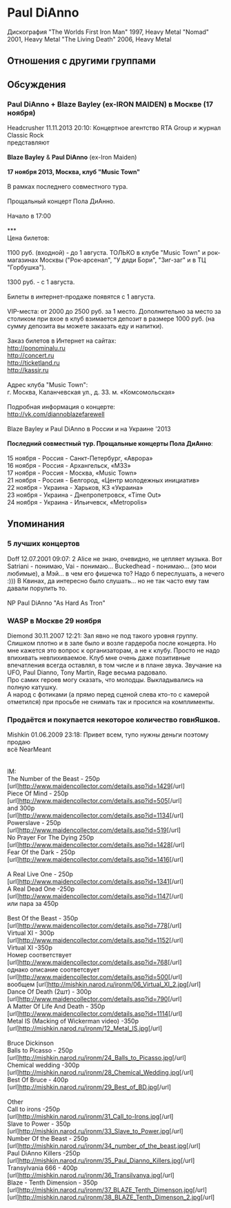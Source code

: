 # Paul DiAnno

Дискография
"The Worlds First Iron Man" 1997, Heavy Metal
"Nomad" 2001, Heavy Metal
"The Living Death" 2006, Heavy Metal

## Отношения с другими группами


## Обсуждения

###  	 Paul DiAnno + Blaze Bayley (ex-IRON MAIDEN) в Москве (17 ноября)

Headcrusher 11.11.2013 20:10:
Концертное агентство RTA Group и журнал Classic Rock<BR>представляют<BR><BR><B>Blaze Bayley</B> & <B>Paul DiAnno</B> (ex-Iron Maiden)<BR><BR><B>17 ноября 2013, Москва, клуб "Music Town"</B><BR><BR>В рамках последнего совместного тура.<BR><BR>Прощальный концерт Пола ДиАнно.<BR><BR>Начало в 17:00<BR><BR>***<BR>Цена билетов:<BR><BR>1100 руб. (входной) - до 1 августа. ТОЛЬКО в клубе "Music Town" и рок-магазинах Москвы ("Рок-арсенал", "У дяди Бори", "Зиг-заг" и в ТЦ "Горбушка").<BR><BR>1300 руб. - с 1 августа.<BR><BR>Билеты в интернет-продаже появятся с 1 августа.<BR><BR>VIP-места: от 2000 до 2500 руб. за 1 место. Дополнительно за место за столиком при вхое в клуб взимается депозит в размере 1000 руб. (на сумму депозита вы можете заказать еду и напитки).<BR><BR>Заказ билетов в Интернет на сайтах:<BR><A HREF="http://ponominalu.ru" TARGET="_blank">http://ponominalu.ru</A><BR><A HREF="http://concert.ru" TARGET="_blank">http://concert.ru</A><BR><A HREF="http://ticketland.ru" TARGET="_blank">http://ticketland.ru</A><BR><A HREF="http://kassir.ru" TARGET="_blank">http://kassir.ru</A><BR><BR>Адрес клуба "Music Town":<BR>г. Москва, Каланчевская ул., д. 33. м. «Комсомольская»<BR><BR>Подробная информация о концерте:<BR><A HREF="http://vk.com/diannoblazefarewell" TARGET="_blank">http://vk.com/diannoblazefarewell</A><BR><BR>Blaze Bayley и Paul DiAnno в России и на Украине '2013<BR><BR><B>Последний совместный тур. Прощальные концерты Пола ДиАнно</B>:<BR><BR>15 ноября - Россия - Санкт-Петербург, «Аврора»<BR>16 ноября - Россия - Архангельск, «M33»<BR>17 ноября - Россия - Москва, «Music Town»<BR>21 ноября - Россия - Белгород, «Центр молодежных инициатив»<BR>22 ноября - Украина - Харьков, КЗ «Украина»<BR>23 ноября - Украина - Днепропетровск, «Time Out»<BR>24 ноября - Украина - Ильичевск, «Metropolis»



## Упоминания

### 5 лучших концертов

Doff 12.07.2001 09:07:
2 Alice не знаю, очевидно, не цепляет музыка. Вот Satriani - понимаю, Vai - понимаю... Buсkedhead - понимаю... (это мои любимые), а Мэй... в чем его фишечка то? Надо б переслушать, а нечего :))) В Квинах, да интересно было слушать... но не так часто ему там давали порулить то. <BR><BR>NP Paul DiAnno "As Hard As Tron"

### WASP в Москве 29 ноября

Diemond 30.11.2007 12:21:
Зал явно не под такого уровня группу.<BR>Слишком плотно и в зале было и возле гардероба после концерта. Но мне кажется это вопрос к организаторам, а не к клубу. Просто не надо впихивать невпихиваемое. Клуб мне очень даже позитивные впечатления всегда оставлял, в том числе и в плане звука. Звучание на UFO, Paul Dianno, Tony Martin, Rage весьма радовало.<BR>Про самих героев могу сказать, что молодцы. Выкладывались на полную катушку.<BR>А народ с фотиками (а прямо перед сценой слева кто-то с камерой отметился)  при просьбе не снимать так и просился на комплименты.

### Продаётся и покупается некоторое количество говнЯшков.

Mishkin 01.06.2009 23:18:
Привет всем, тупо нужны деньги поэтому продаю<BR>всё NearMeant<BR><BR><BR>IM: <BR>The Number of the Beast - 250p<BR>[url]<A HREF="http://www.maidencollector.com/details.asp?id=1429" TARGET="_blank">http://www.maidencollector.com/details.asp?id=1429</A>[/url]<BR>Piece Of Mind - 250p<BR>[url]<A HREF="http://www.maidencollector.com/details.asp?id=505" TARGET="_blank">http://www.maidencollector.com/details.asp?id=505</A>[/url]<BR>and 300p<BR>[url]<A HREF="http://www.maidencollector.com/details.asp?id=1134" TARGET="_blank">http://www.maidencollector.com/details.asp?id=1134</A>[/url]<BR>Powerslave - 250p<BR>[url]<A HREF="http://www.maidencollector.com/details.asp?id=519" TARGET="_blank">http://www.maidencollector.com/details.asp?id=519</A>[/url]<BR>No Prayer For The Dying 250p<BR>[url]<A HREF="http://www.maidencollector.com/details.asp?id=1428" TARGET="_blank">http://www.maidencollector.com/details.asp?id=1428</A>[/url]<BR>Fear Of the Dark - 250p<BR>[url]<A HREF="http://www.maidencollector.com/details.asp?id=1416" TARGET="_blank">http://www.maidencollector.com/details.asp?id=1416</A>[/url]<BR><BR>A Real Live One - 250p<BR>[url]<A HREF="http://www.maidencollector.com/details.asp?id=1341" TARGET="_blank">http://www.maidencollector.com/details.asp?id=1341</A>[/url]<BR>A Real Dead One -250p<BR>[url]<A HREF="http://www.maidencollector.com/details.asp?id=1147" TARGET="_blank">http://www.maidencollector.com/details.asp?id=1147</A>[/url]<BR>или пара за 450р<BR><BR>Best Of the Beast - 350p<BR>[url]<A HREF="http://www.maidencollector.com/details.asp?id=778" TARGET="_blank">http://www.maidencollector.com/details.asp?id=778</A>[/url]<BR>Virtual XI - 300p<BR>[url]<A HREF="http://www.maidencollector.com/details.asp?id=1152" TARGET="_blank">http://www.maidencollector.com/details.asp?id=1152</A>[/url]<BR>Virtual XI -350p<BR>Номер соответствует <BR>[url]<A HREF="http://www.maidencollector.com/details.asp?id=768" TARGET="_blank">http://www.maidencollector.com/details.asp?id=768</A>[/url]<BR>однако описание соответсвует<BR>[url]<A HREF="http://www.maidencollector.com/details.asp?id=500" TARGET="_blank">http://www.maidencollector.com/details.asp?id=500</A>[/url]<BR>вообщем [url]<A HREF="http://mishkin.narod.ru/ironm/06_Virtual_XI_2.jpg" TARGET="_blank">http://mishkin.narod.ru/ironm/06_Virtual_XI_2.jpg</A>[/url] <BR>Dance Of Death (2шт) - 300p<BR>[url]<A HREF="http://www.maidencollector.com/details.asp?id=790" TARGET="_blank">http://www.maidencollector.com/details.asp?id=790</A>[/url]<BR>A Matter Of Life And Death - 350p<BR>[url]<A HREF="http://www.maidencollector.com/details.asp?id=1114" TARGET="_blank">http://www.maidencollector.com/details.asp?id=1114</A>[/url] <BR>Metal IS (Macking of Wickerman video) -350p<BR>[url]<A HREF="http://mishkin.narod.ru/ironm/12_Metal_IS.jpg" TARGET="_blank">http://mishkin.narod.ru/ironm/12_Metal_IS.jpg</A>[/url]<BR><BR>Bruce Dickinson <BR>Balls to Picasso - 250p<BR>[url]<A HREF="http://mishkin.narod.ru/ironm/24_Balls_to_Picasso.jpg" TARGET="_blank">http://mishkin.narod.ru/ironm/24_Balls_to_Picasso.jpg</A>[/url] <BR>Chemical wedding -300p<BR>[url]<A HREF="http://mishkin.narod.ru/ironm/28_Chemical_Wedding.jpg" TARGET="_blank">http://mishkin.narod.ru/ironm/28_Chemical_Wedding.jpg</A>[/url] <BR>Best Of Bruce - 400p<BR>[url]<A HREF="http://mishkin.narod.ru/ironm/29_Best_of_BD.jpg" TARGET="_blank">http://mishkin.narod.ru/ironm/29_Best_of_BD.jpg</A>[/url] <BR><BR>Other <BR>Call to irons -250p<BR>[url]<A HREF="http://mishkin.narod.ru/ironm/31_Call_to-Irons.jpg" TARGET="_blank">http://mishkin.narod.ru/ironm/31_Call_to-Irons.jpg</A>[/url] <BR>Slave to Power - 350p<BR>[url]<A HREF="http://mishkin.narod.ru/ironm/33_Slave_to_Power.jpg" TARGET="_blank">http://mishkin.narod.ru/ironm/33_Slave_to_Power.jpg</A>[/url] <BR>Number Of the Beast - 250p<BR>[url]<A HREF="http://mishkin.narod.ru/ironm/34_number_of_the_beast.jpg" TARGET="_blank">http://mishkin.narod.ru/ironm/34_number_of_the_beast.jpg</A>[/url] <BR>Paul DiAnno Killers -250p<BR>[url]<A HREF="http://mishkin.narod.ru/ironm/35_Paul_Dianno_Killers.jpg" TARGET="_blank">http://mishkin.narod.ru/ironm/35_Paul_Dianno_Killers.jpg</A>[/url] <BR>Transylvania 666 - 400p<BR>[url]<A HREF="http://mishkin.narod.ru/ironm/36_Transilvanya.jpg" TARGET="_blank">http://mishkin.narod.ru/ironm/36_Transilvanya.jpg</A>[/url] <BR>Blaze - Tenth Dimension - 350p<BR>[url]<A HREF="http://mishkin.narod.ru/ironm/37_BLAZE_Tenth_Dimenson.jpg" TARGET="_blank">http://mishkin.narod.ru/ironm/37_BLAZE_Tenth_Dimenson.jpg</A>[/url] <BR>[url]<A HREF="http://mishkin.narod.ru/ironm/38_BLAZE_Tenth_Dimenson_2.jpg" TARGET="_blank">http://mishkin.narod.ru/ironm/38_BLAZE_Tenth_Dimenson_2.jpg</A>[/url]

